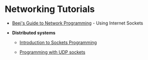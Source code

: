 # Networking Tutorials

* [Beej's Guide to Network Programming](https://beej.us/guide/bgnet/html/) - Using Internet Sockets

* __Distributed systems__

    * [Introduction to Sockets Programming](https://www.cs.rutgers.edu/~pxk/417/notes/sockets/index.html)

    * [Programming with UDP sockets](https://www.cs.rutgers.edu/~pxk/417/notes/sockets/udp.html)
